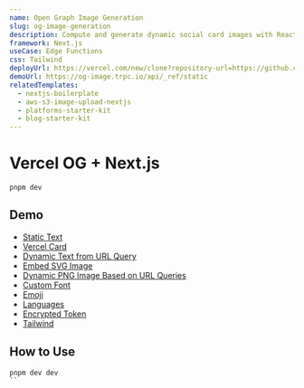 ```yaml
---
name: Open Graph Image Generation
slug: og-image-generation
description: Compute and generate dynamic social card images with React components.
framework: Next.js
useCase: Edge Functions
css: Tailwind
deployUrl: https://vercel.com/new/clone?repository-url=https://github.com/vercel/examples/tree/main/edge-functions/vercel-og-nextjs&project-name=vercel-og-nextjs&repository-name=vercel-og-nextjs
demoUrl: https://og-image.trpc.io/api/_ref/static
relatedTemplates: 
  - nextjs-boilerplate
  - aws-s3-image-upload-nextjs
  - platforms-starter-kit
  - blog-starter-kit
---
```


# Vercel OG + Next.js


```
pnpm dev
```

## Demo

- [Static Text](https://og-image.trpc.io/api/_ref/static)
- [Vercel Card](https://og-image.trpc.io/api/_ref/vercel)
- [Dynamic Text from URL Query](https://og-image.trpc.io/api/_ref/param)
- [Embed SVG Image](https://og-image.trpc.io/api/_ref/image-svg)
- [Dynamic PNG Image Based on URL Queries](https://og-image.trpc.io/api/_ref/dynamic-image?username=vercel)
- [Custom Font](https://og-image.trpc.io/api/_ref/custom-font)
- [Emoji](https://og-image.trpc.io/api/_ref/emoji)
- [Languages](https://og-image.trpc.io/api/_ref/language)
- [Encrypted Token](https://og-image.trpc.io/encrypted/a)
- [Tailwind](https://og-image.trpc.io/api/_ref/tailwind)

## How to Use

```
pnpm dev dev
``